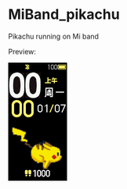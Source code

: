 # MiBand_pikachu
Pikachu running on Mi band

Preview:

<img src="https://github.com/linyoujie/MiBand_pikachu/blob/master/pikachu_packed_animated.gif?raw=true" alt="pikachu_packed_animated.gif">

